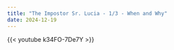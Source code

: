```yaml
---
title: "The Impostor Sr. Lucia - 1/3 - When and Why"
date: 2024-12-19
---
```


{{< youtube k34FO-7De7Y >}}
